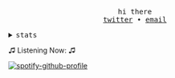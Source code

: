 <!-- Based On https://github.com/Pabszito/Pabszito, all credits to him -->

<p align="center">
  <br>
  <samp>hi there</samp>
  <br>
  <samp>
    <a href="https://twitter.com/h1tting">twitter</a> •
    <a href="mailto:ido@terrorist.services">email</a>
  </samp>
  <br>
</p>

<details>
  <summary>
    <samp>stats</samp>
  </summary>
  <br>
  <img src="https://github-profile-trophy.vercel.app/?username=PermisosDev&theme=onedark">
  <img src="https://github-widgetbox.vercel.app/api/profile?username=PermisosDev&data=followers,repositories,stars,commits&theme=8008">
  <!-- <img src="https://activity-graph.herokuapp.com/graph?username=PermisosDev&theme=high-contrast"> -->
  <img src="https://github-widgetbox.vercel.app/api/skills?languages=js,ts,java,python,rust,markdown&theme=8008">
  <img src="https://github-widgetbox.vercel.app/api/skills?languages=windows,linux&theme=8008">
  
</details>

♫ Listening Now: ♫

[![spotify-github-profile](https://spotify-github-profile.vercel.app/api/view?uid=31bst6opffctgn3reta6jgxcv7oi&cover_image=true&theme=novatorem&show_offline=false&background_color=0080c0&interchange=true&bar_color=8080ff&bar_color_cover=true)](https://github.com/kittinan/spotify-github-profile)
